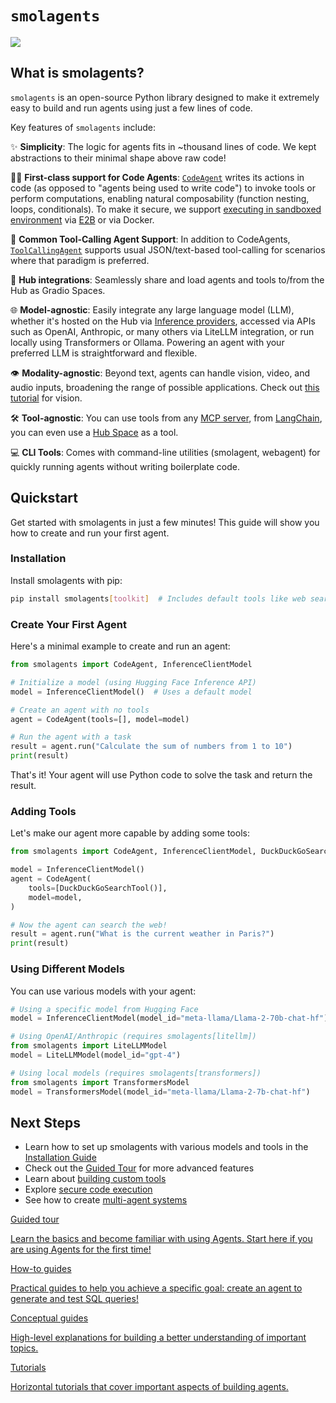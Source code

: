 # `smolagents`

<div class="flex justify-center">
    <img src="https://huggingface.co/datasets/huggingface/documentation-images/resolve/main/smolagents/license_to_call.png" style="max-width:700px"/>
</div>

## What is smolagents?

`smolagents` is an open-source Python library designed to make it extremely easy to build and run agents using just a few lines of code.

Key features of `smolagents` include:

✨ **Simplicity**: The logic for agents fits in ~thousand lines of code. We kept abstractions to their minimal shape above raw code!

🧑‍💻 **First-class support for Code Agents**: [`CodeAgent`](reference/agents#smolagents.CodeAgent) writes its actions in code (as opposed to "agents being used to write code") to invoke tools or perform computations, enabling natural composability (function nesting, loops, conditionals). To make it secure, we support [executing in sandboxed environment](tutorials/secure_code_execution) via [E2B](https://e2b.dev/) or via Docker.

📡 **Common Tool-Calling Agent Support**: In addition to CodeAgents, [`ToolCallingAgent`](reference/agents#smolagents.ToolCallingAgent) supports usual JSON/text-based tool-calling for scenarios where that paradigm is preferred.

🤗 **Hub integrations**: Seamlessly share and load agents and tools to/from the Hub as Gradio Spaces.

🌐 **Model-agnostic**: Easily integrate any large language model (LLM), whether it's hosted on the Hub via [Inference providers](https://huggingface.co/docs/inference-providers/index), accessed via APIs such as OpenAI, Anthropic, or many others via LiteLLM integration, or run locally using Transformers or Ollama. Powering an agent with your preferred LLM is straightforward and flexible.

👁️ **Modality-agnostic**: Beyond text, agents can handle vision, video, and audio inputs, broadening the range of possible applications. Check out [this tutorial](examples/web_browser) for vision.

🛠️ **Tool-agnostic**: You can use tools from any [MCP server](reference/tools#smolagents.ToolCollection.from_mcp), from [LangChain](reference/tools#smolagents.Tool.from_langchain), you can even use a [Hub Space](reference/tools#smolagents.Tool.from_space) as a tool.

💻 **CLI Tools**: Comes with command-line utilities (smolagent, webagent) for quickly running agents without writing boilerplate code.

## Quickstart

Get started with smolagents in just a few minutes! This guide will show you how to create and run your first agent.

### Installation

Install smolagents with pip:

```bash
pip install smolagents[toolkit]  # Includes default tools like web search
```

### Create Your First Agent

Here's a minimal example to create and run an agent:

```python
from smolagents import CodeAgent, InferenceClientModel

# Initialize a model (using Hugging Face Inference API)
model = InferenceClientModel()  # Uses a default model

# Create an agent with no tools
agent = CodeAgent(tools=[], model=model)

# Run the agent with a task
result = agent.run("Calculate the sum of numbers from 1 to 10")
print(result)
```

That's it! Your agent will use Python code to solve the task and return the result.

### Adding Tools

Let's make our agent more capable by adding some tools:

```python
from smolagents import CodeAgent, InferenceClientModel, DuckDuckGoSearchTool

model = InferenceClientModel()
agent = CodeAgent(
    tools=[DuckDuckGoSearchTool()],
    model=model,
)

# Now the agent can search the web!
result = agent.run("What is the current weather in Paris?")
print(result)
```

### Using Different Models

You can use various models with your agent:

```python
# Using a specific model from Hugging Face
model = InferenceClientModel(model_id="meta-llama/Llama-2-70b-chat-hf")

# Using OpenAI/Anthropic (requires smolagents[litellm])
from smolagents import LiteLLMModel
model = LiteLLMModel(model_id="gpt-4")

# Using local models (requires smolagents[transformers])
from smolagents import TransformersModel
model = TransformersModel(model_id="meta-llama/Llama-2-7b-chat-hf")
```

## Next Steps

- Learn how to set up smolagents with various models and tools in the [Installation Guide](installation)
- Check out the [Guided Tour](guided_tour) for more advanced features
- Learn about [building custom tools](tutorials/tools)
- Explore [secure code execution](tutorials/secure_code_execution)
- See how to create [multi-agent systems](tutorials/building_good_agents)

<div class="mt-10">
  <div class="w-full flex flex-col space-y-4 md:space-y-0 md:grid md:grid-cols-2 md:gap-y-4 md:gap-x-5">
    <a class="!no-underline border dark:border-gray-700 p-5 rounded-lg shadow hover:shadow-lg" href="./guided_tour"
      ><div class="w-full text-center bg-gradient-to-br from-blue-400 to-blue-500 rounded-lg py-1.5 font-semibold mb-5 text-white text-lg leading-relaxed">Guided tour</div>
      <p class="text-gray-700">Learn the basics and become familiar with using Agents. Start here if you are using Agents for the first time!</p>
    </a>
    <a class="!no-underline border dark:border-gray-700 p-5 rounded-lg shadow hover:shadow-lg" href="./examples/text_to_sql"
      ><div class="w-full text-center bg-gradient-to-br from-indigo-400 to-indigo-500 rounded-lg py-1.5 font-semibold mb-5 text-white text-lg leading-relaxed">How-to guides</div>
      <p class="text-gray-700">Practical guides to help you achieve a specific goal: create an agent to generate and test SQL queries!</p>
    </a>
    <a class="!no-underline border dark:border-gray-700 p-5 rounded-lg shadow hover:shadow-lg" href="./conceptual_guides/intro_agents"
      ><div class="w-full text-center bg-gradient-to-br from-pink-400 to-pink-500 rounded-lg py-1.5 font-semibold mb-5 text-white text-lg leading-relaxed">Conceptual guides</div>
      <p class="text-gray-700">High-level explanations for building a better understanding of important topics.</p>
   </a>
    <a class="!no-underline border dark:border-gray-700 p-5 rounded-lg shadow hover:shadow-lg" href="./tutorials/building_good_agents"
      ><div class="w-full text-center bg-gradient-to-br from-purple-400 to-purple-500 rounded-lg py-1.5 font-semibold mb-5 text-white text-lg leading-relaxed">Tutorials</div>
      <p class="text-gray-700">Horizontal tutorials that cover important aspects of building agents.</p>
    </a>
  </div>
</div>
